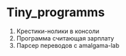 # Tiny_programms
1. Крестики-нолики в консоли</br>
2. Программа считающая зарплату</br>
3. Парсер переводов с amalgama-lab</br>
